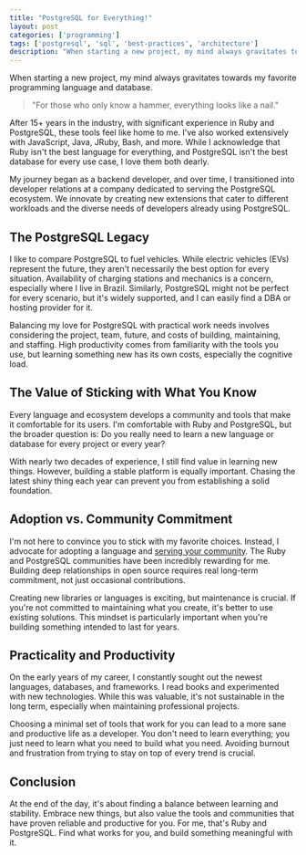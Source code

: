 ```yaml
---
title: "PostgreSQL for Everything!"
layout: post
categories: ['programming']
tags: ['postgresql', 'sql', 'best-practices', 'architecture']
description: "When starting a new project, my mind always gravitates towards my favorite programming language and database."
---
```

When starting a new project, my mind always gravitates towards my favorite programming language and database. 

> "For those who only know a hammer, everything looks like a nail."

After 15+ years in the industry, with significant experience in Ruby and PostgreSQL, these tools feel like home to me. I've also worked extensively with JavaScript, Java, JRuby, Bash, and more. While I acknowledge that Ruby isn't the best language for everything, and PostgreSQL isn't the best database for every use case, I love them both dearly. 

My journey began as a backend developer, and over time, I transitioned into developer relations at a company dedicated to serving the PostgreSQL ecosystem. We innovate by creating new extensions that cater to different workloads and the diverse needs of developers already using PostgreSQL.

## The PostgreSQL Legacy

I like to compare PostgreSQL to fuel vehicles. While electric vehicles (EVs) represent the future, they aren't necessarily the best option for every situation. Availability of charging stations and mechanics is a concern, especially where I live in Brazil. Similarly, PostgreSQL might not be perfect for every scenario, but it's widely supported, and I can easily find a DBA or hosting provider for it.

Balancing my love for PostgreSQL with practical work needs involves considering the project, team, future, and costs of building, maintaining, and staffing. High productivity comes from familiarity with the tools you use, but learning something new has its own costs, especially the cognitive load.

## The Value of Sticking with What You Know

Every language and ecosystem develops a community and tools that make it comfortable for its users. I'm comfortable with Ruby and PostgreSQL, but the broader question is: Do you really need to learn a new language or database for every project or every year?

With nearly two decades of experience, I still find value in learning new things. However, building a stable platform is equally important. Chasing the latest shiny thing each year can prevent you from establishing a solid foundation.

## Adoption vs. Community Commitment

I'm not here to convince you to stick with my favorite choices. Instead, I advocate for adopting a language and [serving your community](/serve-your-community). The Ruby and PostgreSQL communities have been incredibly rewarding for me. Building deep relationships in open source requires real long-term commitment, not just occasional contributions.

Creating new libraries or languages is exciting, but maintenance is crucial. If you're not committed to maintaining what you create, it's better to use existing solutions. This mindset is particularly important when you're building something intended to last for years.

## Practicality and Productivity

On the early years of my career, I constantly sought out the newest languages, databases, and frameworks. I read books and experimented with new technologies. While this was valuable, it's not sustainable in the long term, especially when maintaining professional projects.

Choosing a minimal set of tools that work for you can lead to a more sane and productive life as a developer. You don't need to learn everything; you just need to learn what you need to build what you need. Avoiding burnout and frustration from trying to stay on top of every trend is crucial.

## Conclusion

At the end of the day, it's about finding a balance between learning and stability. Embrace new things, but also value the tools and communities that have proven reliable and productive for you. For me, that's Ruby and PostgreSQL. Find what works for you, and build something meaningful with it.

